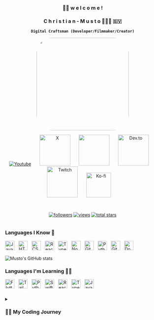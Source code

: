 ### <p align="center">👋🏽 w e l c o m e !
### <p align="center">C h r i s t i a n - M u s t o 👨🏽‍💻 🇸🇻
**<p align="center">`Digital Craftsman (Developer/Filmmaker/Creator)`**
</p>

<p align="center">
  <a href="https://stars.github.com/profiles/officialmusto/">
    <img src="https://i.imgur.com/B3skvdK.jpg" style="border-radius: 50px" width="300px" />
  </a>
</p>

<!-- Social icons section -->
<p align="center">
  <a href="https://www.youtube.com/@codermusto"><img alt="Youtube" title="Youtube" src="https://img.shields.io/badge/YouTube-%23FF0000.svg?style=for-the-badge&logo=YouTube&logoColor=white"/></a>
  &#8287;&#8287;&#8287;&#8287;&#8287;
  <a href="https://x.com/codermusto"><img width="100px" alt="X" title="X" src="https://img.shields.io/badge/Twitter-%231DA1F2.svg?style=for-the-badge&logo=Twitter&logoColor=white"/></a>
  &#8287;&#8287;&#8287;&#8287;&#8287;
  <a href="https://discord.gg/skcRTWT9Vn" alt="Discord" title="DevSmashers Discord Server"><img width="100px" src="https://img.shields.io/badge/Discord-%235865F2.svg?style=for-the-badge&logo=discord&logoColor=white"/></a>
  &#8287;&#8287;&#8287;&#8287;&#8287;
  <a href="https://dev.to/codermusto"><img width="100px" alt="Dev.to" title="DenverCoder1 Dev.to" src="https://img.shields.io/badge/dev.to-0A0A0A?style=for-the-badge&logo=dev.to&logoColor=white"></a>
  &#8287;&#8287;&#8287;&#8287;&#8287;
  <a href="https://twitch.com/mustbros"><img width="100px" alt="Twitch" title="TTwitch" src="https://img.shields.io/badge/Twitch-%239146FF.svg?style=for-the-badge&logo=Twitch&logoColor=white"></a>
  &#8287;&#8287;&#8287;&#8287;&#8287;
  <a href="https://ko-fi.com/musto"><img width="80px" alt="Ko-fi" title="Buy me a coffee ☕" src="https://img.shields.io/badge/Ko--fi-F16061?style=for-the-badge&logo=ko-fi&logoColor=white"/></a>
  &#8287;&#8287;&#8287;&#8287;&#8287;
</p>

<br/>

<!-- Social badges section -->
<!-- Badges with custom icons - https://github. 
<!-- View counter - https://github.com/DenverCoder1/Simple-View-Counter -->
<p align="center">
  <a href="https://github.com/officialmusto?tab=repositories">
    <img alt="followers" title="Follow me on Github" src="https://custom-icon-badges.demolab.com/github/followers/officialmusto?color=236ad3&labelColor=1155ba&style=for-the-badge&logo=person-add&label=Follow&logoColor=white"/></a>
  <a href="https://github.com/officialmusto">
    <img alt="views" title="GitHub profile views" src="https://komarev.com/ghpvc/?username=officialmusto&style=for-the-badge"/></a>
  <a href="https://github.com/officialmusto?tab=repositories&sort=stargazers">
    <img alt="total stars" title="Total stars on GitHub" src="https://custom-icon-badges.demolab.com/github/stars/officialmusto?color=55960c&style=for-the-badge&labelColor=488207&logo=star"/></a>
</p>

#

### Languages I Know 💾
<img align="left" alt="JavaScript" width="30px" style="padding-right:10px;" src="https://cdn.jsdelivr.net/gh/devicons/devicon/icons/javascript/javascript-original.svg"/>
<img align="left" alt="HTML" width="30px" style="padding-right:10px;" src="https://cdn.jsdelivr.net/gh/devicons/devicon/icons/html5/html5-plain.svg" />
<img align="left" alt="CSS" width="30px" style="padding-right:10px;" src="https://cdn.jsdelivr.net/gh/devicons/devicon/icons/css3/css3-plain.svg" />
<img align="left" alt="React" width="30px" style="padding-right:10px;" src="https://cdn.jsdelivr.net/gh/devicons/devicon/icons/react/react-original.svg" />
<img align="left" alt="TypeScript" width="30px" style="padding-right:10px;" src="https://cdn.jsdelivr.net/gh/devicons/devicon/icons/typescript/typescript-plain.svg" />
<img align="left" alt="NodeJS" width="30px" style="padding-right:10px;" src="https://cdn.jsdelivr.net/gh/devicons/devicon/icons/nodejs/nodejs-plain.svg" />
<img align="left" alt="Git" width="30px" style="padding-right:10px;" src="https://cdn.jsdelivr.net/gh/devicons/devicon/icons/git/git-original.svg" />
<img align="left" alt="Python" width="30px" style="padding-right:10px;" src="https://cdn.jsdelivr.net/gh/devicons/devicon/icons/python/python-plain.svg" />
<img align="left" alt="GitHub" width="30px" style="padding-right:10px;" src="https://cdn.jsdelivr.net/gh/devicons/devicon/icons/github/github-original.svg" />
<img align="left" alt="Docker" width="30px" style="padding-right:10px;" src="https://cdn.jsdelivr.net/gh/devicons/devicon/icons/docker/docker-plain.svg" />
<br />

<br/>

![Musto's GitHub stats](https://github-readme-stats.vercel.app/api?username=officialmusto&show_icons=true&theme=gruvbox)

<!-- ![GitHub Streak](https://streak-stats.demolab.com?user=officialmusto&theme=gruvbox&border_radius=4.5) -->

### Languages I'm Learning 🧑‍🏫
<img align="left" alt="Flutter" width="30px" style="padding-right:10px;" src="https://cdn.jsdelivr.net/gh/devicons/devicon/icons/flutter/flutter-plain.svg" />
<img align="left" alt="TailwindCSS" width="30px" style="padding-right:10px;" src="https://cdn.jsdelivr.net/gh/devicons/devicon/icons/tailwindcss/tailwindcss-plain.svg" />
<img align="left" alt="Python" width="30px" style="padding-right:10px;" src="https://cdn.jsdelivr.net/gh/devicons/devicon/icons/python/python-original.svg"/>
<img align="left" alt="Swift" width="30px" style="padding-right:10px;" src="https://cdn.jsdelivr.net/gh/devicons/devicon/icons/swift/swift-original.svg" />
<img align="left" alt="React" width="30px" style="padding-right:10px;" src="https://cdn.jsdelivr.net/gh/devicons/devicon/icons/react/react-original.svg" />
<img align="left" alt="TypeScript" width="30px" style="padding-right:10px;" src="https://cdn.jsdelivr.net/gh/devicons/devicon/icons/typescript/typescript-plain.svg" />
<img align="left" alt="JavaScript" width="30px" style="padding-right:10px;" src="https://cdn.jsdelivr.net/gh/devicons/devicon/icons/javascript/javascript-original.svg" />
<br />

#

<details> 
  <summary><h3>👨‍💻 My Coding Journey</h3></summary>
   My journey kicked off as a wide-eyed computer science student, hungry for knowledge in coding, Apple, Windows, and the intricate theory behind it all. While I taught myself iOS development and dreamed of creating my own app, the allure of mastering JavaScript swayed my path, leading to a wanting to find a full-stack so-+--
   ftware engineering role post-graduation. As my skills flourished, so did my passion for YouTube content creation, a world I embraced fully. Yet, a dormant ambition to craft my own app tugged at me. Now, armed with expertise spanning HTML, CSS, React, Express.js, and more, brought to life in projects like Habit-Hero and StyleSwipe, I'm set to reignite that dream in 2023. Formerly a Genius at Apple, I'm now primed to meld technical finesse with unbridled creativity, driven by a burning desire to make my app-building dream a reality.

[website](https://musto.codes) | 
[youtube](https://youtube.com/codermusto)


![coding gif](https://github.com/officialmusto/officialmusto/assets/98829614/c564c2cb-1cce-4a80-932e-110e43036928)

### Let's talk! [Send me a message on LinkedIn](https://www.linkedin.com/in/christian-musto/)!


<!--
**officialmusto/officialmusto** is a ✨ _special_ ✨ repository because its `README.md` (this file) appears on your GitHub profile.

Here are some ideas to get you started:

- 🔭 I’m currently working on ...
- 🌱 I’m currently learning ...
- 👯 I’m looking to collaborate on ...
- 🤔 I’m looking for help with ...
- 💬 Ask me about ...
- 📫 How to reach me: ...
- 😄 Pronouns: ...
- ⚡ Fun fact: ...
-->
